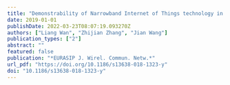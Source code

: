 ```yaml
---
title: "Demonstrability of Narrowband Internet of Things technology in advanced metering infrastructure (EURASIP J. Wirel. Commun. Netw., 2019)"
date: 2019-01-01
publishDate: 2022-03-23T08:07:19.093270Z
authors: ["Liang Wan", "Zhijian Zhang", "Jian Wang"]
publication_types: ["2"]
abstract: ""
featured: false
publication: "*EURASIP J. Wirel. Commun. Netw.*"
url_pdf: "https://doi.org/10.1186/s13638-018-1323-y"
doi: "10.1186/s13638-018-1323-y"
---
```


